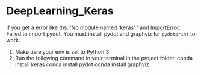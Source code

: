 # DeepLearning_Keras

If you get a error like ths: 'No module named 'keras' ' and ImportError: Failed to import pydot. You must install pydot and graphviz for `pydotprint` to work.

1. Make usre your env is set to Python 3
2. Run the following command in your terminal in the project folder.
    conda install keras
    conda install pydot
    conda install graphviz


